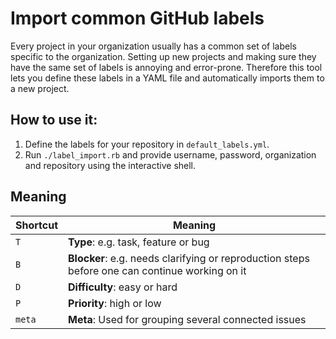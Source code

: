 Import common GitHub labels
===

Every project in your organization usually has a common set of labels specific to the organization.
Setting up new projects and making sure they have the same set of labels is annoying and error-prone. Therefore this tool lets you define these labels in a YAML file and automatically imports them to a new project.


How to use it:
---

1. Define the labels for your repository in `default_labels.yml`.
2. Run `./label_import.rb` and provide username, password, organization and repository using the interactive shell.

Meaning
---

| Shortcut | Meaning                         |
|----------|-------------------------------------|
| `T`      | **Type**: e.g. task, feature or bug |
| `B`      | **Blocker**: e.g. needs clarifying or reproduction steps before one can continue working on it                       |
| `D`      | **Difficulty**: easy or hard                                   |
| `P`      | **Priority**: high or low                                   |
| `meta`      | **Meta**: Used for grouping several connected issues                                   |
